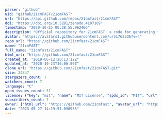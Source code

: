 ```yaml
---
parser: "github"
uid: "github/21cmFAST/21cmFAST"
url: "https://api.github.com/repos/21cmfast/21cmFAST"
doi: "https://doi.org/10.5281/zenodo.4107189"
timestamp: "2020-10-25 00:28:55.962466"
description: "Official repository for 21cmFAST: a code for generating fast simulations of the cosmological 21cm signal"
avatar: "https://avatars1.githubusercontent.com/u/51762336?v=4"
repo_url: "https://github.com/21cmfast/21cmFAST"
name: "21cmFAST"
full_name: "21cmfast/21cmFAST"
html_url: "https://github.com/21cmfast/21cmFAST"
created_at: "2019-06-12T20:13:12Z"
updated_at: "2020-10-23T16:06:56Z"
clone_url: "https://github.com/21cmfast/21cmFAST.git"
size: 24847
stargazers_count: 7
watchers_count: 7
language: "C"
open_issues_count: 51
license: {"key": "mit", "name": "MIT License", "spdx_id": "MIT", "url": "https://api.github.com/licenses/mit", "node_id": "MDc6TGljZW5zZTEz"}
subscribers_count: 7
owner: {"html_url": "https://github.com/21cmfast", "avatar_url": "https://avatars1.githubusercontent.com/u/51762336?v=4", "login": "21cmfast", "type": "Organization"}
date: "2023-05-27 14:19:51.090953"
---
```


